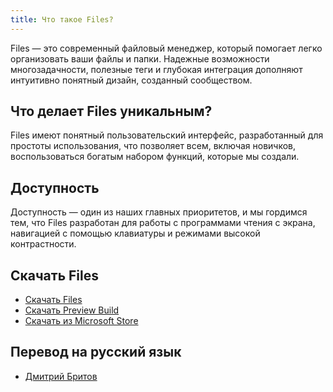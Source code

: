 ```yaml
---
title: Что такое Files?
---
```


Files — это современный файловый менеджер, который помогает легко организовать ваши файлы и папки. Надежные возможности многозадачности, полезные теги и глубокая интеграция дополняют интуитивно понятный дизайн, созданный сообществом.

## Что делает Files уникальным?

Files имеют понятный пользовательский интерфейс, разработанный для простоты использования,
что позволяет всем, включая новичков, воспользоваться богатым набором функций, которые мы создали.

## Доступность

Доступность — один из наших главных приоритетов, и мы гордимся тем, что Files
разработан для работы с программами чтения с экрана, навигацией с помощью клавиатуры и режимами высокой контрастности.

## Скачать Files

- [Скачать Files](/download/stable)
- [Скачать Preview Build](/download/preview)
- [Скачать из Microsoft Store](https://www.microsoft.com/store/apps/9nghp3dx8hdx?cid=FilesWebsite)

## Перевод на русский язык

- [Дмитрий Бритов](https://github.com/kenclaron)
